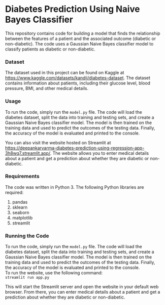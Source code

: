 # Diabetes Prediction Using Naive Bayes Classifier
This repository contains code for building a model that finds the relationship between the features of a patient and the associated outcome (diabetic or non-diabetic). The code uses a Gaussian Naive Bayes classifier model to classify patients as diabetic or non-diabetic.<br>
### Dataset
The dataset used in this project can be found on Kaggle at https://www.kaggle.com/datasets/kandij/diabetes-dataset. The dataset contains information about patients, including their glucose level, blood pressure, BMI, and other medical details. <br>
### Usage
To run the code, simply run the `model.py` file. The code will load the diabetes dataset, split the data into training and testing sets, and create a Gaussian Naive Bayes classifier model. The model is then trained on the training data and used to predict the outcomes of the testing data. Finally, the accuracy of the model is evaluated and printed to the console.<br>

You can also visit the website hosted on Streamlit at https://deepankarvarma-diabetes-prediction-using-regression-app-3h8wq7.streamlit.app/. The website allows you to enter medical details about a patient and get a prediction about whether they are diabetic or non-diabetic.<br>
### Requirements
The code was written in Python 3. The following Python libraries are required:
<br>
1. pandas<br>
2. sklearn<br>
3. seaborn<br>
4. matplotlib<br>
5. streamlit<br>
### Running the Code
To run the code, simply run the `model.py` file. The code will load the diabetes dataset, split the data into training and testing sets, and create a Gaussian Naive Bayes classifier model. The model is then trained on the training data and used to predict the outcomes of the testing data. Finally, the accuracy of the model is evaluated and printed to the console.
<br>
To run the website, use the following command:<br>
 `streamlit run app.py`
 
 This will start the Streamlit server and open the website in your default web browser. From there, you can enter medical details about a patient and get a prediction about whether they are diabetic or non-diabetic.
